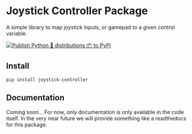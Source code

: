 # Joystick Controller Package
A simple library to map joystick inputs, or gamepad to a given control variable.

[![Publish Python 🐍 distributions 📦 to PyPI](https://github.com/MarceloJacinto/joystick-controller/actions/workflows/publish-to-test-pypi.yml/badge.svg?branch=main)](https://github.com/MarceloJacinto/joystick-controller/actions/workflows/publish-to-test-pypi.yml)

## Install
```
pip install joystick-controller
```

## Documentation
Coming soon... 
For now, only documentation is only available in the code itself. In the very near future we will provide something like a readthedocs for this package.
